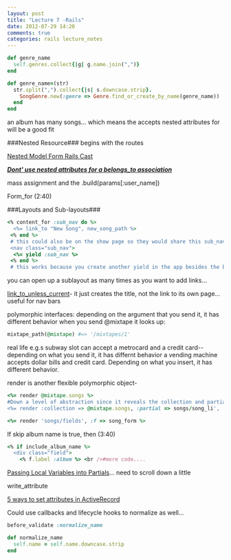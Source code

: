 ```yaml
---
layout: post
title: "Lecture 7 -Rails"
date: 2012-07-29 14:20
comments: true
categories: rails lecture_notes
---
```


``` ruby Song class
def genre_name
  self.genres.collect{|g| g.name.join(",")}
end

def genre_name=(str)
  str.split(",").collect{|s| s.downcase.strip}.
    SongGenre.new(:genre => Genre.find_or_create_by_name(genre_name))
  end
end
```

an album has many songs... which means the accepts nested attributes for will be a good fit

###Nested Resource###
begins with the routes

[Nested Model Form Rails Cast](http://railscasts.com/episodes/196-nested-model-form-part-1)

[***Dont' use nested attributes for a belongs_to association***](http://blog.aviflombaum.com/blog/2012/07/dont-use-accepts-nested-attributes-for-with-belongs-to/)

mass assignment and the .build(params[:user_name])

Form_for (2:40)

###Layouts and Sub-layouts###
``` ruby On the Index Page
<% content_for :sub_nav do %>
  <%= link_to "New Song", new_song_path %>
 <% end %>
 # this could also be on the show page so they would share this sub_nav
 <nav class="sub_nav">
  <%= yield :sub_nav %>
 <% end %>
 # this works because you create another yield in the app besides the body
```
you can open up a sublayout as many times as you want to add links...

[link_to_unless_current](http://api.rubyonrails.org/classes/ActionView/Helpers/UrlHelper.html#method-i-link_to_unless_current)- it just creates the title, not the link to its own page... useful for nav bars

polymorphic interfaces: depending on the argument that you send it, it has different behavior
when you send @mixtape it looks up:
``` ruby
mixtape_path(@mixtape) #=> '/mixtapes/1'
```
real life e.g.s
subway slot can accept a metrocard and a credit card-- depending on what you send it, it has differnt behavior
a vending machine accepts dollar bills and credit card. Depending on what you insert, it has different behavior.

render is another flexible polymorphic object-
``` ruby Rending Partials in a Collection- very important
<%= render @mixtape.songs %>
#Down a level of abstraction since it reveals the collection and partial:
<%= render :collection => @mixtape.songs, :partial => songs/song_li', :as => :song %>
```

``` ruby Cast Variables
<%= render 'songs/fields', :f => song_form %>
```
If skip album name is true, then
(3:40)
``` ruby
<% if include_album_name %>
  <div class="field">
  	<% f.label :album %> <br />#more code....
```

[Passing Local Variables into Partials](http://guides.rubyonrails.org/layouts_and_rendering.html#asset-tag-helpers)... need to scroll down a little


write_attribute

[5 ways to set attributes in ActiveRecord](http://www.davidverhasselt.com/2011/06/28/5-ways-to-set-attributes-in-activerecord/)

Could use callbacks and lifecycle hooks to normalize as well...
```ruby
before_validate :normalize_name

def normalize_name
  self.name = self.name.downcase.strip
end
```
